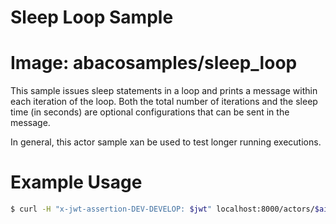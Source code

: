 # Sleep Loop Sample #
# Image: abacosamples/sleep_loop

This sample issues sleep statements in a loop and prints a message within each iteration of the loop. Both the
total number of iterations and the sleep time (in seconds) are optional configurations that can be sent in the message.

 In general, this actor sample xan be used to test longer running executions.

# Example Usage #

```bash
$ curl -H "x-jwt-assertion-DEV-DEVELOP: $jwt" localhost:8000/actors/$aid/messages?PYTHONUNBUFFERED=0 -H "Content-type: application/json" -d '{"sleep": 1, "iterations": 3}'
```


